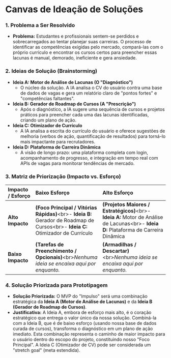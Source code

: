# **Canvas de Ideação de Soluções**

### **1\. Problema a Ser Resolvido**

* **Problema:** Estudantes e profissionais sentem-se perdidos e sobrecarregados ao tentar planejar suas carreiras. O processo de identificar as competências exigidas pelo mercado, compará-las com o próprio currículo e encontrar os cursos certos para preencher essas lacunas é manual, demorado, ineficiente e gera ansiedade.

### **2\. Ideias de Solução (Brainstorming)**

* **Ideia A: Motor de Análise de Lacunas (O "Diagnóstico")**  
  * O núcleo da solução. A IA analisa o CV do usuário contra uma base de dados de vagas e gera um relatório claro de "pontos fortes" e "competências faltantes".  
* **Ideia B: Gerador de Roadmap de Cursos (A "Prescrição")**  
  * Após o diagnóstico, a IA sugere uma sequência de cursos e projetos práticos para preencher cada uma das lacunas identificadas, criando um plano de ação.  
* **Ideia C: Otimizador de Currículo**  
  * A IA analisa a escrita do currículo do usuário e oferece sugestões de melhoria (verbos de ação, quantificação de resultados) para torná-lo mais impactante para recrutadores.  
* **Ideia D: Plataforma de Carreira Dinâmica**  
  * A visão de longo prazo: uma plataforma completa com login, acompanhamento de progresso, e integração em tempo real com APIs de vagas para monitorar tendências de mercado.

### **3\. Matriz de Priorização (Impacto vs. Esforço)**

| Impacto / Esforço | Baixo Esforço | Alto Esforço |
| :---- | :---- | :---- |
| **Alto Impacto** | **(Foco Principal / Vitórias Rápidas)**\<br\>- **Ideia B:** Gerador de Roadmap de Cursos\<br\>- **Ideia C:** Otimizador de Currículo | **(Projetos Maiores / Estratégicos)**\<br\>- **Ideia A:** Motor de Análise de Lacunas\<br\>- **Ideia D:** Plataforma de Carreira Dinâmica |
| **Baixo Impacto** | **(Tarefas de Preenchimento / Opcionais)**\<br\>*Nenhuma ideia se encaixa aqui por enquanto.* | **(Armadilhas / Descartar)**\<br\>*Nenhuma ideia se encaixa aqui por enquanto.* |

### **4\. Solução Priorizada para Prototipagem**

* **Solução Priorizada:** O MVP do "Impulso" será uma combinação estratégica da **Ideia A (Motor de Análise de Lacunas)** e da **Ideia B (Gerador de Roadmap de Cursos)**.  
* **Justificativa:** A Ideia A, embora de esforço mais alto, é o coração estratégico que entrega o valor único da nossa solução. Combiná-la com a Ideia B, que é de baixo esforço (usando nossa base de dados curada de cursos), transforma o diagnóstico em um plano de ação imediato. Esta combinação representa o caminho de maior impacto para o usuário dentro do escopo do projeto, constituindo nosso "Foco Principal". A Ideia C (Otimizador de CV) pode ser considerada um "stretch goal" (meta estendida).